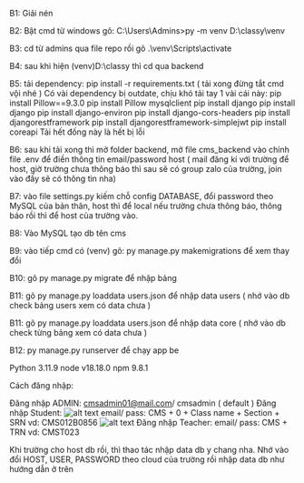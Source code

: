 B1: Giải nén

B2: Bật cmd từ windows gõ: C:\Users\Admins>py -m venv D:\classy\venv

B3: cd từ admins qua file repo rồi gõ .\venv\Scripts\activate

B4: sau khi hiện (venv)D:\classy thì cd qua backend

B5: tải dependency: pip install -r requirements.txt ( tải xong đừng tắt cmd vội nhé )
Có vài dependency bị outdate, chịu khó tải tay 1 vài cái này:
pip install Pillow==9.3.0
pip install Pillow mysqlclient
pip install django
pip install django
pip install django-environ
pip install django-cors-headers
pip install djangorestframework
pip install djangorestframework-simplejwt
pip install coreapi
Tải hết đống này là hết bị lỗi

B6: sau khi tải xong thì mở folder backend, mở file cms_backend vào chỉnh file .env để điền thông tin email/password host ( mail đăng kí với trường để host, giờ trường chưa thông báo thì sau sẽ có group zalo của trường, join vào đấy sẽ có thông tin nha)

B7: vào file settings.py kiếm chỗ config DATABASE, đổi password theo MySQL của bản thân, host thì để local nếu trường chưa thông báo, thông báo rồi thì để host của trường vào.

B8: Vào MySQL tạo db tên cms

B9: vào tiếp cmd có (venv) gõ: py manage.py makemigrations để xem thay đổi 

B10: gõ py manage.py migrate để nhập bảng

B11: gõ py manage.py loaddata users.json để nhập data users ( nhớ vào db check bảng  users xem có data chưa )

B11: gõ py manage.py loaddata users.json để nhập data core ( nhớ vào db check từng bảng xem có data chưa )

B12: py manage.py runserver để chạy app be

Python 3.11.9
node  v18.18.0
npm 9.8.1

Cách đăng nhập: 

Đăng nhập ADMIN: cmsadmin01@mail.com/ cmsadmin ( default )
Đăng nhập Student: 
![alt text](image.png)
email/ pass: CMS + 0 + Class name + Section + SRN
vd: CMS012B0856
![alt text](image-1.png)
Đăng nhập Teacher:
email/ pass: CMS + TRN
vd: CMST023

Khi trường cho host db rồi, thì thao tác nhập data db y chang nha. Nhớ vào đổi HOST, USER, PASSWORD theo cloud của trường rồi nhập data db như hướng dẫn ở trên